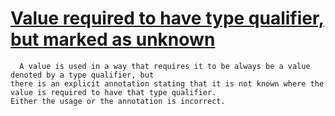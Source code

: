 # [Value required to have type qualifier, but marked as unknown](https://spotbugs.readthedocs.io/en/latest/bugDescriptions.html#TQ_EXPLICIT_UNKNOWN_SOURCE_VALUE_REACHES_ALWAYS_SINK)

      A value is used in a way that requires it to be always be a value denoted by a type qualifier, but
    there is an explicit annotation stating that it is not known where the value is required to have that type qualifier.
    Either the usage or the annotation is incorrect.